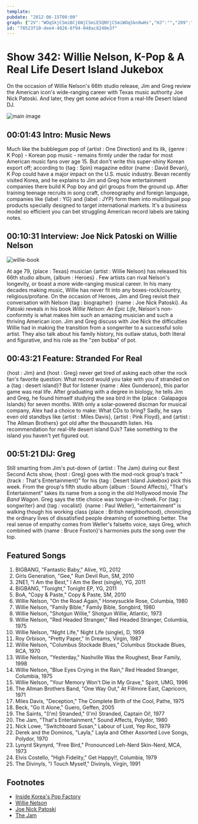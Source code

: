 ```yaml
---
template: 
pubdate: "2012-06-15T00:00"
graph: {"2V":"WOqSkjCSmiBCj6WjCSmiE5QNYjCSmiWOqSkn8wHs","HJ":"","209":"","2DL":"VMrzAgO8ucDdAixVMrzAVChv0VMrzA6QPnLVMrzADdAixVChv06QPnLkttTx6QPnLCH2Vi"}
id: "70523f10-dee4-4826-8f94-048ac8240e3f"
---
```






# Show 342: Willie Nelson, K-Pop & A Real Life Desert Island Jukebox

On the occasion of Willie Nelson's 66th studio release, Jim and Greg review the American icon's wide-ranging career with Texas music authority Joe Nick Patoski. And later, they get some advice from a real-life Desert Island DJ.

![main image](https://static.soundopinions.org/images/2012/willie.jpg)



## 00:01:43 Intro: Music News

Much like the bubblegum pop of {artist : One Direction} and its ilk, {genre : K Pop} - Korean pop music - remains firmly under the radar for most American music fans over age 15. But don't write this super-shiny Korean export off; according to {tag : Spin} magazine editor {name : David Bevan}, K Pop could have a major impact on the U.S. music industry. Bevan recently visited Korea, and he explains to Jim and Greg how entertainment companies there build K Pop boy and girl groups from the ground up. After training teenage recruits in song craft, choreography and foreign language, companies like {label : YG} and {label : JYP} form them into multilingual pop products specially designed to target international markets. It's a business model so efficient you can bet struggling American record labels are taking notes.



## 00:10:31 Interview: Joe Nick Patoski on Willie Nelson

![willie-book](https://static.soundopinions.org/assets/342/HJ0.jpg)

At age 79, {place : Texas} musician {artist : Willie Nelson} has released his 66th studio album, {album : Heroes} . Few artists can rival Nelson's longevity, or boast a more wide-ranging musical career. In his many decades making music, Willie has never fit into any boxes-rock/country, religious/profane. On the occasion of Heroes, Jim and Greg revisit their conversation with Nelson {tag : biographer}  {name : Joe Nick Patoski}. As Patoski reveals in his book *Willie Nelson: An Epic Life*, Nelson's non-conformity is what makes him such an amazing musician and such a thriving American icon. Jim and Greg discuss with Joe Nick the difficulties Willie had in making the transition from a songwriter to a successful solo artist. They also talk about his family history, his outlaw status, both literal and figurative, and his role as the "zen bubba" of pot.



## 00:43:21 Feature: Stranded For Real

{host : Jim} and {host : Greg} never get tired of asking each other the rock fan's favorite question: What record would you take with you if stranded on a {tag : desert island}? But for listener {name : Alex Gunderson}, this parlor game was real life. After graduating with a degree in biology, he tells Jim and Greg, he found himself studying the sea bird in the {place : Galapagos Islands} for seven months. With only a solar-powered discman for musical company, Alex had a choice to make: What CDs to bring? Sadly, he says even old standbys like {artist : Miles Davis}, {artist : Pink Floyd}, and {artist : The Allman Brothers} got old after the thousandth listen. His recommendation for real-life desert island DJs? Take something to the island you haven't yet figured out.



## 00:51:21 DIJ: Greg

Still smarting from Jim's put-down of {artist : The Jam} during our Best Second Acts show, {host : Greg} goes with the mod-rock group's track "{track : That's Entertainment}" for his {tag : Desert Island Jukebox} pick this week. From the group's fifth studio album {album : Sound Affects}, "That's Entertainment" takes its name from a song in the old Hollywood movie *The Band Wagon*. Greg says the title choice was tongue-in-cheek. For {tag : songwriter} and {tag : vocalist}  {name : Paul Weller}, "entertainment" is walking though his working class {place : British neighborhood}, chronicling the ordinary lives of dissatisfied people dreaming of something better. The real sense of empathy comes from Weller's falsetto voice, says Greg, which combined with {name : Bruce Foxton}'s harmonies puts the song over the top.



## Featured Songs

1. BIGBANG, "Fantastic Baby," Alive, YG, 2012
2. Girls Generation, "Gee," Run Devil Run, SM, 2010
3. 2NE1, "I Am the Best," I Am the Best (single), YG, 2011
4. BIGBANG, "Tonight," Tonight EP, YG, 2011
5. BoA, "Copy & Paste," Copy & Paste, SM, 2010
6. Willie Nelson, "On the Road Again," Honeysuckle Rose, Columbia, 1980
7. Willie Nelson, "Family Bible," Family Bible, Songbird, 1980
8. Willie Nelson, "Shotgun Willie," Shotgun Willie, Atlantic, 1973
9. Willie Nelson, "Red Headed Stranger," Red Headed Stranger, Columbia, 1975
10. Willie Nelson, "Night Life," Night Life (single), D, 1959
11. Roy Orbison, "Pretty Paper," In Dreams, Virgin, 1987
12. Willie Nelson, "Columbus Stockade Blues," Columbus Stockade Blues, RCA, 1970
13. Willie Nelson, "Yesterday," Nashville Was the Roughest, Bear Family, 1998
14. Willie Nelson, "Blue Eyes Crying in the Rain," Red Headed Stranger, Columbia, 1975
15. Willie Nelson, "Your Memory Won't Die in My Grave," Spirit, UMG, 1996
16. The Allman Brothers Band, "One Way Out," At Fillmore East, Capricorn, 1971
17. Miles Davis, "Deception," The Complete Birth of the Cool, Pathe, 1975
18. Beck, "Go It Alone," Guero, Geffen, 2005
19. The Saints, "(I'm) Stranded," (I'm) Stranded, Captain Oi!, 1977
20. The Jam, "That's Entertainment," Sound Affects, Polydor, 1980
21. Nick Lowe, "Switchboard Susan," Labour of Lust, Yep Roc, 1979
22. Derek and the Dominos, "Layla," Layla and Other Assorted Love Songs, Polydor, 1970
23. Lynyrd Skynyrd, "Free Bird," Pronounced Leh-Nerd Skin-Nerd, MCA, 1973
24. Elvis Costello, "High Fidelity," Get Happy!!, Columbia, 1979
25. The Divinyls, "I Touch Myself," Divinyls, Virgin, 1991



## Footnotes

- [Inside Korea's Pop Factory](http://www.spin.com/articles/seoul-trained-inside-koreas-pop-factory)
- [Willie Nelson](www.willienelson.com)
- [Joe Nick Patoski](http://joenickp.com/)
- [The Jam](http://www.allmusic.com/artist/the-jam-mn0000084053)